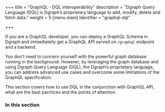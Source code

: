 +++
title = "GraphQL - DQL interoperability"
description = "Dgraph Query Language (DQL) is Dgraph’s proprietary language to add, modify, delete and fetch data."
weight = 5
[menu.main]
  identifier = "graphql-dql"

+++

If you are a GraphQL developer, you can deploy a GraphQL Schema in Dgraph and immediatelly get a GraphQL API served on ``/graphql`` endpoint and a backend. 

You don't need to concern yourself with the powerful graph database running in the background. However, by leveraging the graph database and using Dgraph Query Language (DQL), the Dgraph’s proprietary language, you can address advanced use cases and overcome some limitations of the GraphQL specification.

This section covers how to use DQL in the conjunction with GraphQL API, what are the best parctices and the points of attention.

### In this section


